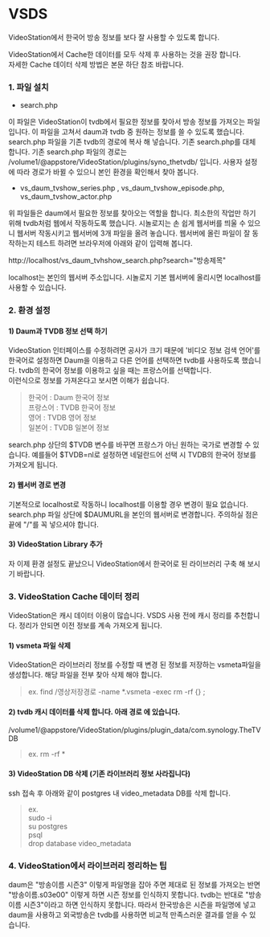 # VSDS

VideoStation에서 한국어 방송 정보를 보다 잘 사용할 수 있도록 합니다.

VideoStation에서 Cache한 데이터를 모두 삭제 후 사용하는 것을 권장 합니다.  
자세한 Cache 데이터 삭제 방법은 본문 하단 참조 바랍니다.

### 1. 파일 설치

* search.php 

이 파일은 VideoStation이 tvdb에서 필요한 정보를 찾아서 방송 정보를 가져오는 파일입니다. 
이 파일을 고쳐서 daum과 tvdb 중 원하는 정보를 쓸 수 있도록 했습니다.
search.php 파일을 기존 tvdb의 경로에 복사 해 넣습니다. 기존 search.php를 대체합니다.
기존 search.php 파일의 경로는 /volume1/@appstore/VideoStation/plugins/syno_thetvdb/ 입니다. 
사용자 설정에 따라 경로가 바뀔 수 있으니 본인 환경을 확인해서 찾아 봅니다.

* vs_daum_tvshow_series.php , vs_daum_tvshow_episode.php, vs_daum_tvshow_actor.php

위 파일들은 daum에서 필요한 정보를 찾아오는 역할을 합니다. 최소한의 작업만 하기 위해 tvdb처럼 웹에서 작동하도록 했습니다. 
시놀로지는 손 쉽게 웹서버를 띄울 수 있으니 웹서버 작동시키고 웹서버에 3개 파일을 올려 놓습니다. 
웹서버에 올린 파일이 잘 동작하는지 테스트 하려면 브라우저에 아래와 같이 입력해 봅니다.

http://localhost/vs_daum_tvhshow_search.php?search="방송제목" 

localhost는 본인의 웹서버 주소입니다. 시놀로지 기본 웹서버에 올리시면 localhost를 사용할 수 있습니다.

### 2. 환경 설정

#### 1) Daum과 TVDB 정보 선택 하기

VideoStation 인터페이스를 수정하려면 공사가 크기 때문에 '비디오 정보 검색 언어'를 한국어로 설정하면 Daum을 이용하고 다른 언어를 선택하면 tvdb를 사용하도록 했습니다. 
tvdb의 한국어 정보를 이용하고 싶을 때는 프랑스어를 선택합니다.  
이런식으로 정보를 가져온다고 보시면 이해가 쉽습니다.

>한국어 : Daum 한국어 정보  
>프랑스어 : TVDB 한국어 정보  
>영어 : TVDB 영어 정보  
>일본어 : TVDB 일본어 정보  

search.php 상단의 $TVDB 변수를 바꾸면 프랑스가 아닌 원하는 국가로 변경할 수 있습니다. 
예를들어 $TVDB=nl로 설정하면 네덜란드어 선택 시 TVDB의 한국어 정보를 가져오게 됩니다.  



#### 2) 웹서버 경로 변경

기본적으로 localhost로 작동하니 localhost를 이용할 경우 변경이 필요 없습니다.
search.php 파일 상단에 $DAUMURL을 본인의 웹서버로 변경합니다. 주의하실 점은 끝에 "/"를 꼭 넣으셔야 합니다.


#### 3) VideoStation Library 추가
자 이제 환경 설정도 끝났으니 VideoStation에서 한국어로 된 라이브러리 구축 해 보시기 바랍니다.

### 3. VideoStation Cache 데이터 정리
VideoStation은 캐시 데이터 이용이 많습니다. VSDS 사용 전에 캐시 정리를 추천합니다. 
정리가 안되면 이전 정보를 계속 가져오게 됩니다. 

#### 1) vsmeta 파일 삭제

VideoStation은 라이브러리 정보를 수정할 때 변경 된 정보를 저장하는 vsmeta파일을 생성합니다. 해당 파일을 전부 찾아 삭제 해야 합니다.

>ex. find /영상저장경로 -name *.vsmeta -exec rm -rf {} \;


#### 2) tvdb 캐시 데이터를 삭제 합니다. 아래 경로 에 있습니다.

/volume1/@appstore/VideoStation/plugins/plugin_data/com.synology.TheTVDB 

>ex. rm -rf * 


#### 3) VideoStation DB 삭제 (기존 라이브러리 정보 사라집니다)
ssh 접속 후 아래와 같이 postgres 내 video_metadata DB를 삭제 합니다.
>ex.  
>sudo -i  
>su postgres  
>psql  
>drop database video_metadata  


### 4. VideoStation에서 라이브러리 정리하는 팁

daum은 "방송이름 시즌3" 이렇게 파일명을 잡아 주면 제대로 된 정보를 가져오는 반면 "방송이름.s03e00" 이렇게 하면 시즌 정보를 인식하지 못합니다. 
tvdb는 반대로 "방송이름 시즌3"이라고 하면 인식하지 못합니다. 
따라서 한국방송은 시즌을 파일명에 넣고 daum을 사용하고 외국방송은 tvdb를 사용하면 비교적 만족스러운 결과를 얻을 수 있습니다.
